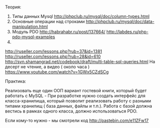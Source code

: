 Теория:
1) Типы данных Mysql
http://phpclub.ru/mysql/doc/column-types.html
2) Основные операции над строками
http://phpclub.ru/mysql/doc/data-manipulation.html
3) Модуль PDO
http://habrahabr.ru/post/137664/
http://labdes.ru/php-pdo-mysql-examples
4)
http://ruseller.com/lessons.php?rub=37&id=1381
http://ruseller.com/lessons.php?rub=28&id=610
http://svn.shamangrad.net/codebook/draft/multi-table-sql-queries.html
На десерт не чтение, а видео ( около часа )
https://www.youtube.com/watch?v=1GWx5CZdSCg

Практика:

Реализовать еще один ООП вариант гостевой книги, который будет работать с MySQL -  При разработке нужно создать интерфейс для класса-хранилища, который позволит реализовать работу с разными типами хранилищ ( база данных, файлы и т.п.). Работа с базой должна вестись в рамках одного класса, должно использоваться PDO.

Если кому-то нужно - мы смотрели код http://pastebin.com/e11ZFw17
